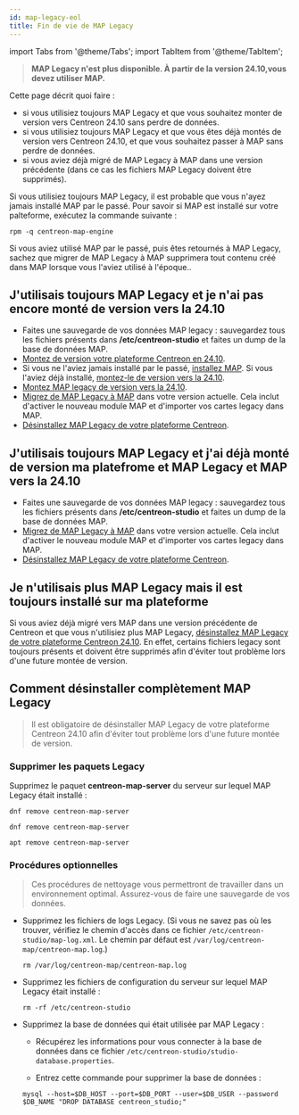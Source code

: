 ```yaml
---
id: map-legacy-eol
title: Fin de vie de MAP Legacy
---
```

import Tabs from '@theme/Tabs';
import TabItem from '@theme/TabItem';

> **MAP Legacy n'est plus disponible. À partir de la version 24.10,vous devez utiliser MAP.**

Cette page décrit quoi faire :

- si vous utilisiez toujours MAP Legacy et que vous souhaitez monter de version vers Centreon 24.10 sans perdre de données.
- si vous utilisiez toujours MAP Legacy et que vous êtes déjà montés de version vers Centreon 24.10, et que vous souhaitez passer à MAP sans perdre de données.
- si vous aviez déjà migré de MAP Legacy à MAP dans une version précédente (dans ce cas les fichiers MAP Legacy doivent être supprimés).

Si vous utilisiez toujours MAP Legacy, il est probable que vous n'ayez jamais installé MAP par le passé. Pour savoir si MAP est installé sur votre palteforme, exécutez la commande suivante :

```shell
rpm -q centreon-map-engine
```

Si vous aviez utilisé MAP par le passé, puis êtes retournés à MAP Legacy, sachez que migrer de MAP Legacy à MAP supprimera tout contenu créé dans MAP lorsque vous l'aviez utilisé à l'époque..

## J'utilisais toujours MAP Legacy et je n'ai pas encore monté de version vers la 24.10

* Faites une sauvegarde de vos données MAP legacy : sauvegardez tous les fichiers présents dans **/etc/centreon-studio** et faites un dump de la base de données MAP.
* [Montez de version votre plateforme Centreon en 24.10](../../upgrade/introduction).
* Si vous ne l'aviez jamais installé par le passé, [installez MAP](map-web-install.md). Si vous l'aviez déjà installé, [montez-le de version vers la 24.10](map-web-upgrade.md).
* [Montez MAP legacy de version vers la 24.10](upgrading-map-legacy.md).
* [Migrez de MAP Legacy à MAP](import-into-map-web.md) dans votre version actuelle. Cela inclut d'activer le nouveau module MAP et d'importer vos cartes legacy dans MAP.
* [Désinstallez MAP Legacy de votre plateforme Centreon](#how-to-fully-uninstall-map-legacy).

## J'utilisais toujours MAP Legacy et j'ai déjà monté de version ma platefrome et MAP Legacy et MAP vers la 24.10

* Faites une sauvegarde de vos données MAP legacy : sauvegardez tous les fichiers présents dans **/etc/centreon-studio** et faites un dump de la base de données MAP.
* [Migrez de MAP Legacy à MAP](import-into-map-web.md) dans votre version actuelle. Cela inclut d'activer le nouveau module MAP et d'importer vos cartes legacy dans MAP.
* [Désinstallez MAP Legacy de votre plateforme Centreon](#how-to-fully-uninstall-map-legacy).

## Je n'utilisais plus MAP Legacy mais il est toujours installé sur ma plateforme

Si vous aviez déjà migré vers MAP dans une version précédente de Centreon et que vous n'utilisiez plus MAP Legacy, [désinstallez MAP Legacy de votre plateforme Centreon 24.10](#how-to-fully-uninstall-map-legacy). En effet, certains fichiers legacy sont toujours présents et doivent être supprimés afin d'éviter tout problème lors d'une future montée de version.

## Comment désinstaller complètement MAP Legacy

> Il est obligatoire de désinstaller MAP Legacy de votre plateforme Centreon 24.10 afin d'éviter tout problème lors d'une future montée de version.

### Supprimer les paquets Legacy

Supprimez le paquet **centreon-map-server** du serveur sur lequel MAP Legacy était installé :

<Tabs groupId="sync">
<TabItem value="Alma / RHEL / Oracle Linux 8" label="Alma / RHEL / Oracle Linux 8">

```shell
dnf remove centreon-map-server
```

</TabItem>
<TabItem value="Alma / RHEL / Oracle Linux 9" label="Alma / RHEL / Oracle Linux 9">

```shell
dnf remove centreon-map-server
```

</TabItem>
<TabItem value="Debian 12" label="Debian 12">

```shell
apt remove centreon-map-server
```

</TabItem>
</Tabs>

### Procédures optionnelles

> Ces procédures de nettoyage vous permettront de travailler dans un environnement optimal. Assurez-vous de faire une sauvegarde de vos données.

- Supprimez les fichiers de logs Legacy. (Si vous ne savez pas où les trouver, vérifiez le chemin d'accès dans ce fichier `/etc/centreon-studio/map-log.xml`. Le chemin par défaut est `/var/log/centreon-map/centreon-map.log`.)

  ```shell
  rm /var/log/centreon-map/centreon-map.log
  ```

- Supprimez les fichiers de configuration du serveur sur lequel MAP Legacy était installé :
  
  ```shell
  rm -rf /etc/centreon-studio
  ```

- Supprimez la base de données qui était utilisée par MAP Legacy :
  
  - Récupérez les informations pour vous connecter à la base de données dans ce fichier `/etc/centreon-studio/studio-database.properties`.

  - Entrez cette commande pour supprimer la base de données :

  ```shell
  mysql --host=$DB_HOST --port=$DB_PORT --user=$DB_USER --password $DB_NAME "DROP DATABASE centreon_studio;"
  ```
